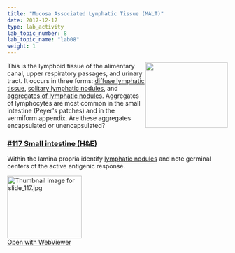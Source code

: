 ```yaml
---
title: "Mucosa Associated Lymphatic Tissue (MALT)"
date: 2017-12-17
type: lab_activity
lab_topic_number: 8
lab_topic_name: "lab08"
weight: 1
---
```

<div class="entrybody">
						<p><img src="/assets/images/117%20small%20intestine.jpg" style="width:188px; height:150px; float:right;">This is the lymphoid tissue of the alimentary canal, upper respiratory passages, and urinary tract. It occurs in three forms: <u>diffuse lymphatic tissue</u>, <u>solitary lymphatic nodules</u>, and <u>aggregates of lymphatic nodules</u>.  Aggregates of lymphocytes are most common in the small intestine (Peyer's patches) and in the vermiform appendix.  Are these aggregates encapsulated or unencapsulated?</p>

<h3><u>#117 Small intestine (H&amp;E)</u></h3>

<p>Within the lamina propria identify <u>lymphatic nodules</u> and note germinal centers of the active antigenic response.</p>

<div class="thumbnail"> <a href="http://virtualslides.cumc.columbia.edu/117.svs/view.apml?" target="_blank"><img alt="Thumbnail image for slide_117.jpg" src="/assets/images/slide_117-thumb-170x143-1665.jpg" width="170" height="143" class="mt-image-left"></a><br><a href="http://virtualslides.cumc.columbia.edu/117.svs/view.apml?" target="_blank">Open with WebViewer</a></div>
						
						
</div>
